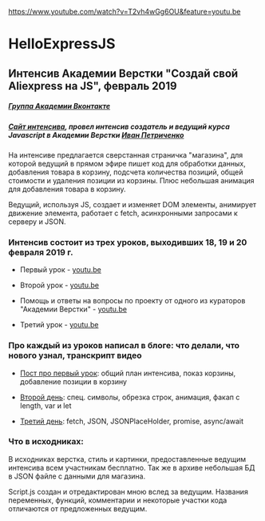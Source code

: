 https://www.youtube.com/watch?v=T2vh4wGg6OU&feature=youtu.be

# HelloExpressJS

## Интенсив Академии Верстки "Создай свой Aliexpress на JS", февраль 2019


##### [Группа Академии Вконтакте](https://vk.com/glo_academy)


##### [Сайт интенсива](https://vk.com/aliexpress_js), провел интенсив создатель и ведущий курса Javascript в Академии Верстки [Иван Петриченко](https://vk.com/hinstone)



На интенсиве предлагается сверстанная страничка "магазина", для которой ведущий в прямом эфире пишет код для обработки данных, добавления товара в корзину, подсчета количества позиций, общей стоимости и удаления позиции из корзины. Плюс небольшая анимация для добавления товара в корзину.



Ведущий, используя JS, создает и изменяет DOM элементы, анимирует движение элемента, работает с fetch, асинхронными запросами к серверу и JSON.



### Интенсив состоит из трех уроков, выходивших 18, 19 и 20 февраля 2019 г.
 
  - Первый урок - [youtu.be](https://youtu.be/NHB0OJg9CMU)

  - Второй урок - [youtu.be](https://youtu.be/T2vh4wGg6OU)

  - Помощь и ответы на вопросы по проекту от одного из кураторов "Академии Верстки" - [youtu.be](https://youtu.be/nh4ClSD5GN0)

  - Третий урок - [youtu.be](https://youtu.be/-FTytB-b-A0)



### Про каждый из уроков написал в блоге: что делали, что нового узнал, транскрипт видео

  - [Пост про первый урок](http://shevelev.net/blog/2019/02/20/js-shop-day1/): общий план интенсива, показ корзины, добавление позиции в корзину

  - [Второй день](http://shevelev.net/blog/2019/02/24/js-shop-day2/): спец. символы, обрезка строк, анимация, факап с length, var и let

  - [Третий день](http://shevelev.net/blog/2019/02/28/js-shop-day3/): fetch, JSON, JSONPlaceHolder, promise, async/await


 ### Что в исходниках:


В исходниках верстка, стиль и картинки, предоставленные ведущим интенсива всем участникам бесплатно. Так же в архиве небольшая БД в JSON файле с данными для магазина.



Script.js создан и отредактирован мною вслед за ведущим. Названия переменных, функций, комментарии и некоторые участки кода отличаются от предложенных ведущим.
